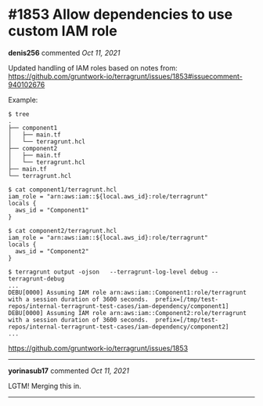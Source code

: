 # #1853 Allow dependencies to use custom IAM role

**denis256** commented *Oct 11, 2021*

Updated handling of IAM roles based on notes from: https://github.com/gruntwork-io/terragrunt/issues/1853#issuecomment-940102676

Example:
```
$ tree
.
├── component1
│   ├── main.tf
│   └── terragrunt.hcl
├── component2
│   ├── main.tf
│   └── terragrunt.hcl
├── main.tf
└── terragrunt.hcl

$ cat component1/terragrunt.hcl 
iam_role = "arn:aws:iam::${local.aws_id}:role/terragrunt"
locals {
  aws_id = "Component1"
}

$ cat component2/terragrunt.hcl 
iam_role = "arn:aws:iam::${local.aws_id}:role/terragrunt"
locals {
  aws_id = "Component2"
}

$ terragrunt output -ojson   --terragrunt-log-level debug --terragrunt-debug
...
DEBU[0000] Assuming IAM role arn:aws:iam::Component1:role/terragrunt with a session duration of 3600 seconds.  prefix=[/tmp/test-repos/internal-terragrunt-test-cases/iam-dependency/component1] 
DEBU[0000] Assuming IAM role arn:aws:iam::Component2:role/terragrunt with a session duration of 3600 seconds.  prefix=[/tmp/test-repos/internal-terragrunt-test-cases/iam-dependency/component2] 
...
```

https://github.com/gruntwork-io/terragrunt/issues/1853
<br />
***


**yorinasub17** commented *Oct 11, 2021*

LGTM! Merging this in.
***

